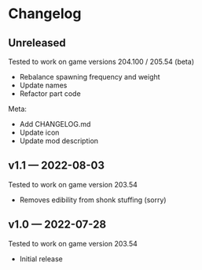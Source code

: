 # Changelog

## Unreleased
Tested to work on game versions 204.100 / 205.54 (beta)

* Rebalance spawning frequency and weight
* Update names
* Refactor part code

Meta:

* Add CHANGELOG.md
* Update icon
* Update mod description

## v1.1 — 2022-08-03
Tested to work on game version 203.54

* Removes edibility from shonk stuffing (sorry)

## v1.0 — 2022-07-28
Tested to work on game version 203.54

* Initial release
